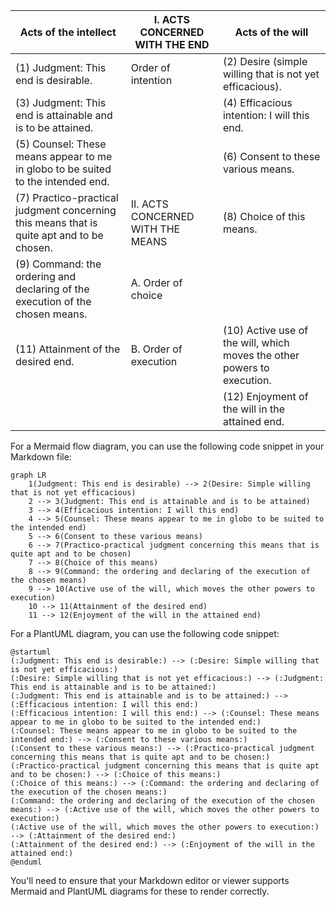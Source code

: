 | Acts of the intellect                               | I. ACTS CONCERNED WITH THE END           | Acts of the will                                 |
|-----------------------------------------------------|------------------------------------------|--------------------------------------------------|
| (1) Judgment: This end is desirable.                | Order of intention                       | (2) Desire (simple willing that is not yet efficacious). |
| (3) Judgment: This end is attainable and is to be attained. |                                          | (4) Efficacious intention: I will this end.      |
| (5) Counsel: These means appear to me in globo to be suited to the intended end. |                                          | (6) Consent to these various means.              |
| (7) Practico-practical judgment concerning this means that is quite apt and to be chosen. | II. ACTS CONCERNED WITH THE MEANS         | (8) Choice of this means.                        |
| (9) Command: the ordering and declaring of the execution of the chosen means. | A. Order of choice                       |                                                  |
| (11) Attainment of the desired end.                 | B. Order of execution                    | (10) Active use of the will, which moves the other powers to execution. |
|                                                     |                                          | (12) Enjoyment of the will in the attained end.  |


For a Mermaid flow diagram, you can use the following code snippet in your Markdown file:
```mermaid
graph LR	
    1(Judgment: This end is desirable) --> 2(Desire: Simple willing that is not yet efficacious)
    2 --> 3(Judgment: This end is attainable and is to be attained)
    3 --> 4(Efficacious intention: I will this end)
    4 --> 5(Counsel: These means appear to me in globo to be suited to the intended end)
    5 --> 6(Consent to these various means)
    6 --> 7(Practico-practical judgment concerning this means that is quite apt and to be chosen)
    7 --> 8(Choice of this means)
    8 --> 9(Command: the ordering and declaring of the execution of the chosen means)
    9 --> 10(Active use of the will, which moves the other powers to execution)
    10 --> 11(Attainment of the desired end)
    11 --> 12(Enjoyment of the will in the attained end)
```
















For a PlantUML diagram, you can use the following code snippet:

```plantuml-ascii
@startuml
(:Judgment: This end is desirable:) --> (:Desire: Simple willing that is not yet efficacious:)
(:Desire: Simple willing that is not yet efficacious:) --> (:Judgment: This end is attainable and is to be attained:)
(:Judgment: This end is attainable and is to be attained:) --> (:Efficacious intention: I will this end:)
(:Efficacious intention: I will this end:) --> (:Counsel: These means appear to me in globo to be suited to the intended end:)
(:Counsel: These means appear to me in globo to be suited to the intended end:) --> (:Consent to these various means:)
(:Consent to these various means:) --> (:Practico-practical judgment concerning this means that is quite apt and to be chosen:)
(:Practico-practical judgment concerning this means that is quite apt and to be chosen:) --> (:Choice of this means:)
(:Choice of this means:) --> (:Command: the ordering and declaring of the execution of the chosen means:)
(:Command: the ordering and declaring of the execution of the chosen means:) --> (:Active use of the will, which moves the other powers to execution:)
(:Active use of the will, which moves the other powers to execution:) --> (:Attainment of the desired end:)
(:Attainment of the desired end:) --> (:Enjoyment of the will in the attained end:)
@enduml
```

You'll need to ensure that your Markdown editor or viewer supports Mermaid and PlantUML diagrams for these to render correctly.